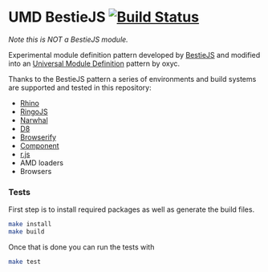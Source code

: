 UMD BestieJS [![Build Status](https://travis-ci.org/oxyc/umd-bestiejs.png)](https://travis-ci.org/oxyc/umd-bestiejs)
============

_Note this is NOT a BestieJS module._

Experimental module definition pattern developed by [BestieJS](https://github.com/bestiejs)
and modified into an [Universal Module Definition](https://github.com/umdjs/umd) pattern by oxyc.

Thanks to the BestieJS pattern a series of environments and build systems are
supported and tested in this repository:

- [Rhino](https://developer.mozilla.org/en-US/docs/Rhino)
- [RingoJS](http://ringojs.org)
- [Narwhal](https://github.com/280north/narwhal)
- [D8](http://code.google.com/p/v8/)
- [Browserify](http://browserify.org/)
- [Component](http://component.io/)
- [r.js](http://requirejs.org/docs/optimization.html)
- AMD loaders
- Browsers

### Tests

First step is to install required packages as well as generate the build files.

```sh
make install
make build
```

Once that is done you can run the tests with

```sh
make test
```
